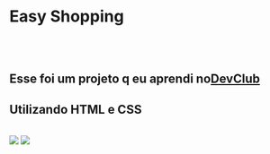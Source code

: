 <h1>Easy Shopping</h1>
<br>
<br>
<h2>Esse foi um projeto q eu aprendi no<a href="https://rodolfomori.com.br/devclub">DevClub</a></h2>
<h2>Utilizando HTML e CSS</h2>
<br>
<img src="https://github.com/kaiquemont/easy-shopping/blob/main/projeto2/img/desktop.png?raw=true">
<img src="https://github.com/kaiquemont/easy-shopping/blob/main/projeto2/img/mobile.png?raw=true">
